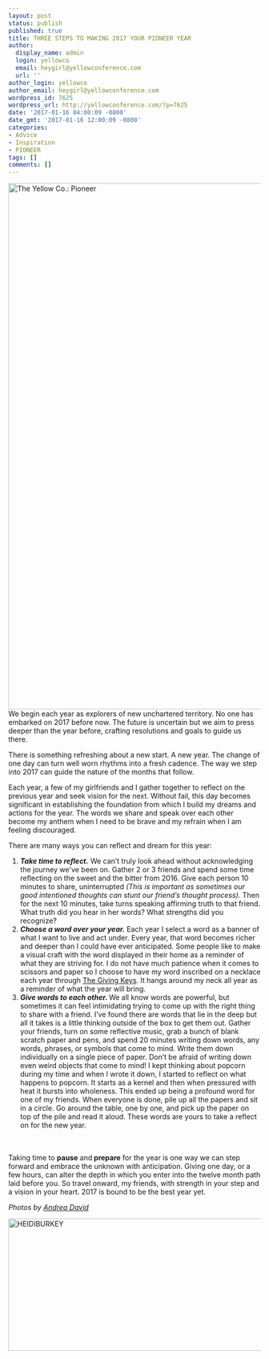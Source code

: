 ```yaml
---
layout: post
status: publish
published: true
title: THREE STEPS TO MAKING 2017 YOUR PIONEER YEAR
author:
  display_name: admin
  login: yellowco
  email: heygirl@yellowconference.com
  url: ''
author_login: yellowco
author_email: heygirl@yellowconference.com
wordpress_id: 7625
wordpress_url: http://yellowconference.com/?p=7625
date: '2017-01-16 04:00:09 -0800'
date_gmt: '2017-01-16 12:00:09 -0800'
categories:
- Advice
- Inspiration
- PIONEER
tags: []
comments: []
---
```

<p><span style="font-weight: 400;"><a href="http://yellowconference.com/wp-content/uploads/2017/01/PIONEER6.jpg"><img class="aligncenter wp-image-7628" src="http://yellowconference.com/wp-content/uploads/2017/01/PIONEER6.jpg" alt="The Yellow Co.: Pioneer" width="700" height="1050" /></a>We begin each year as explorers of new unchartered territory. No one has embarked on 2017 before now. The future is uncertain but we aim to press deeper than the year before, crafting resolutions and goals to guide us there. </span></p>
<p>There is something refreshing about a new start. A new year. The change of one day can turn well worn rhythms into a fresh cadence. The way we step into 2017 can guide the nature of the months that follow.</p>
<p>Each year, a few of my girlfriends and I gather together to reflect on the previous year and seek vision for&nbsp;the next. Without fail, this day becomes significant in establishing the foundation from which I build my dreams and actions for the year. The words we share and speak over each other become my anthem when I need to be brave and my refrain when I am feeling discouraged.</p>
<p>There are many ways you can reflect and dream for this year:</p>
<ol>
<li style="font-weight: 400;"><em><b>Take time to reflect.</b></em><span style="font-weight: 400;"> We can&rsquo;t truly look ahead without acknowledging the journey we've been on. Gather 2 or 3 friends and spend some time reflecting on the sweet and the bitter from 2016. Give each person 10 minutes to share, uninterrupted <em>(This is important as sometimes our good intentioned thoughts can stunt our friend&rsquo;s thought process).</em> Then for the next 10 minutes, take turns speaking affirming truth to&nbsp;that friend. What truth did you hear in her words?&nbsp;What strengths did you recognize?&nbsp;</span></li>
<li style="font-weight: 400;"><em><b>Choose a word over your year.</b></em><span style="font-weight: 400;"> Each year I select a word as a banner of what I want to live and act under. Every year, that word becomes richer and deeper than I could have ever anticipated. Some people like to make a visual craft with the word displayed in their home as a reminder of what they are striving for. I do not have much patience when it comes to scissors and paper so I choose to have my word inscribed on a necklace each year through <a href="https://www.thegivingkeys.com/" target="_blank">The Giving Keys</a>. It hangs around my neck all year as a reminder of what the year will bring. </span></li>
<li style="font-weight: 400;"><em><b>Give words to each other. </b></em><span style="font-weight: 400;">We all know words are powerful, but sometimes it can feel intimidating trying to come up with the right thing to share with a friend. I&rsquo;ve found there are words that lie in the deep but all it takes is a little thinking outside of the box to get them out. Gather your friends, turn on some reflective music, grab a bunch of blank scratch paper and pens, and spend 20 minutes writing down words, any words, phrases, or symbols that come to mind. Write them down individually on a single piece of paper. Don&rsquo;t be afraid of writing down even weird objects that come to mind! I kept thinking about popcorn during my time and when I wrote it down, I started to reflect on what happens to popcorn. It starts as a kernel and then when pressured with heat it bursts into wholeness. This ended up being a profound word for one of my friends. When everyone is done, pile up all the papers and sit in a circle. Go around the table, one by one, and pick up the paper on top of the pile and read it aloud. These words are yours to take a reflect on for the new year. </span></li><br />
</ol><br />
<span style="font-weight: 400;">Taking time to <strong>pause</strong> and<strong> prepare</strong> for the year is one way we can step forward and embrace the unknown with anticipation. Giving one day, or a few hours, can alter the depth in which you enter into the twelve month path laid before you. So travel onward, my friends, with strength in your step and a vision in your heart. 2017 is bound to be the best year yet.</span></p>
<p><em>Photos by <a href="http://andreadavid.co/" target="_blank">Andrea&nbsp;David</a></em></p>
<p><a href="http://www.heidiburkey.com/" target="_blank"><img class="aligncenter size-full wp-image-5594" src="http://yellowconference.com/wp-content/uploads/2016/05/HEIDIBURKEY.jpg" alt="HEIDIBURKEY" width="700" height="264" /></a></p>
